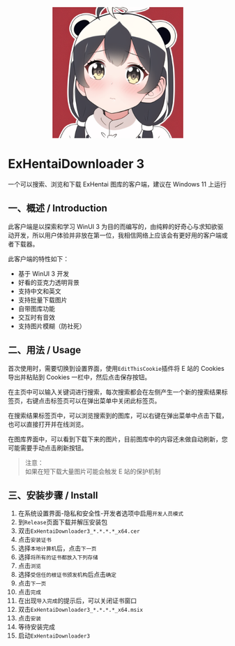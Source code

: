 <div align=center><img src=".\Images\Logo.png" style="height:300px; width:300px" /></div>

# ExHentaiDownloader 3

一个可以搜索、浏览和下载 ExHentai 图库的客户端，建议在 Windows 11 上运行


## 一、概述 / Introduction

此客户端是以探索和学习 WinUI 3 为目的而编写的，由纯粹的好奇心与求知欲驱动开发，所以用户体验并非放在第一位，我相信网络上应该会有更好用的客户端或者下载器。

此客户端的特性如下：

- 基于 WinUI 3 开发
- 好看的亚克力透明背景
- 支持中文和英文
- 支持批量下载图片
- 自带图库功能
- 交互时有音效
- 支持图片模糊（防社死）


## 二、用法 / Usage

首次使用时，需要切换到设置界面，使用`EditThisCookie`插件将 E 站的 Cookies 导出并粘贴到 Cookies 一栏中，然后点击保存按钮。

在主页中可以输入关键词进行搜索，每次搜索都会在左侧产生一个新的搜索结果标签页，右键点击标签页可以在弹出菜单中关闭此标签页。

在搜索结果标签页中，可以浏览搜索到的图库，可以右键在弹出菜单中点击下载，也可以直接打开并在线浏览。

在图库界面中，可以看到下载下来的图片，目前图库中的内容还未做自动刷新，您可能需要手动点击刷新按钮。

> 注意：<br>如果在短下载大量图片可能会触发 E 站的保护机制


## 三、安装步骤 / Install

1. 在系统设置界面-隐私和安全性-开发者选项中启用`开发人员模式`
2. 到`Release`页面下载并解压安装包
3. 双击`ExHentaiDownloader3_*.*.*.*_x64.cer`
4. 点击`安装证书`
5. 选择`本地计算机`后，点击`下一页`
6. 选择`将所有的证书都放入下列存储`
7. 点击`浏览`
8. 选择`受信任的根证书颁发机构`后点击`确定`
9. 点击`下一页`
10. 点击`完成`
11. 在出现`导入完成`的提示后，可以关闭证书窗口
12. 双击`ExHentaiDownloader3_*.*.*.*_x64.msix`
13. 点击`安装`
14. 等待安装完成
15. 启动`ExHentaiDownloader3`
